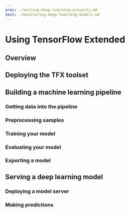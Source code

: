 ```yaml
---
prev: ./testing-deep-learning-projects.md
next: ./monitoring-deep-learning-models.md
---
```

# Using TensorFlow Extended

## Overview

## Deploying the TFX toolset

## Building a machine learning pipeline

### Getting data into the pipeline 

### Preprocessing samples 

### Training your model

### Evaluating your model

### Exporting a model

## Serving a deep learning model

### Deploying a model server

### Making predictions